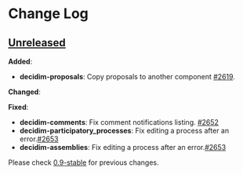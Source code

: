 # Change Log

## [Unreleased](https://github.com/decidim/decidim/tree/HEAD)

**Added**:

- **decidim-proposals**: Copy proposals to another component [\#2619](https://github.com/decidim/decidim/issues/2619).

**Changed**:

**Fixed**:

- **decidim-comments**: Fix comment notifications listing. [\#2652](https://github.com/decidim/decidim/pull/2652)
- **decidim-participatory_processes**: Fix editing a process after an error.[\#2653](https://github.com/decidim/decidim/pull/2653)
- **decidim-assemblies**: Fix editing a process after an error.[\#2653](https://github.com/decidim/decidim/pull/2653)

Please check [0.9-stable](https://github.com/decidim/decidim/blob/0.9-stable/CHANGELOG.md) for previous changes.